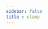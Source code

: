 ```yaml
---
sidebar: false
title : clamp
---
```


<ClientOnly>
<practice.step type='tiling'></practice.step>
</ClientOnly>



